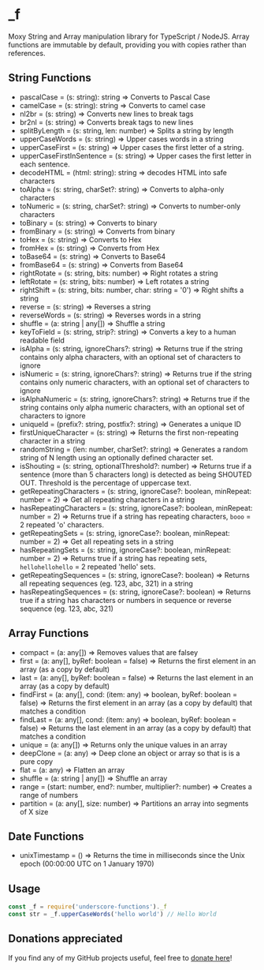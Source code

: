 # _f
Moxy String and Array manipulation library for TypeScript / NodeJS. Array functions are immutable by default, providing you with copies rather than references.

## String Functions
* pascalCase = (s: string): string => Converts to Pascal Case
* camelCase = (s: string): string => Converts to camel case
* nl2br = (s: string) => Converts new lines to break tags
* br2nl = (s: string) => Converts break tags to new lines
* splitByLength = (s: string, len: number) => Splits a string by length
* upperCaseWords = (s: string) => Upper cases words in a string
* upperCaseFirst = (s: string) => Upper cases the first letter of a string.
* upperCaseFirstInSentence = (s: string) => Upper cases the first letter in each sentence.
* decodeHTML = (html: string): string => decodes HTML into safe characters
* toAlpha = (s: string, charSet?: string) => Converts to alpha-only characters
* toNumeric = (s: string, charSet?: string) => Converts to number-only characters
* toBinary = (s: string) => Converts to binary
* fromBinary = (s: string) => Converts from binary
* toHex = (s: string) => Converts to Hex
* fromHex = (s: string) => Converts from Hex
* toBase64 = (s: string) => Converts to Base64
* fromBase64 = (s: string) => Converts from Base64
* rightRotate = (s: string, bits: number) => Right rotates a string
* leftRotate = (s: string, bits: number) => Left rotates a string
* rightShift = (s: string, bits: number, char: string = '0') => Right shifts a string
* reverse = (s: string) => Reverses a string
* reverseWords = (s: string) => Reverses words in a string
* shuffle = (a: string | any[]) => Shuffle a string
* keyToField = (s: string, strip?: string) => Converts a key to a human readable field
* isAlpha = (s: string, ignoreChars?: string) => Returns true if the string contains only alpha characters, with an optional set of characters to ignore
* isNumeric = (s: string, ignoreChars?: string) => Returns true if the string contains only numeric characters, with an optional set of characters to ignore
* isAlphaNumeric = (s: string, ignoreChars?: string) =>  Returns true if the string contains only alpha numeric characters, with an optional set of characters to ignore
* uniqueId = (prefix?: string, postfix?: string) => Generates a unique ID
* firstUniqueCharacter = (s: string) => Returns the first non-repeating character in a string
* randomString = (len: number, charSet?: string) => Generates a random string of N length using an optionally defined character set.
* isShouting = (s: string, optionalThreshold?: number) => Returns true if a sentence (more than 5 characters long) is detected as being SHOUTED OUT. Threshold is the percentage of uppercase text.
* getRepeatingCharacters = (s: string, ignoreCase?: boolean, minRepeat: number = 2) => Get all repeating characters in a string
* hasRepeatingCharacters = (s: string, ignoreCase?: boolean, minRepeat: number = 2) => Returns true if a string has repeating characters, `booo` = 2 repeated 'o' characters.
* getRepeatingSets = (s: string, ignoreCase?: boolean, minRepeat: number = 2) => Get all repeating sets in a string
* hasRepeatingSets = (s: string, ignoreCase?: boolean, minRepeat: number = 2) => Returns true if a string has repeating sets, `hellohellohello` = 2 repeated 'hello' sets.
* getRepeatingSequences = (s: string, ignoreCase?: boolean) => Returns all repeating sequences (eg. 123, abc, 321) in a string
* hasRepeatingSequences = (s: string, ignoreCase?: boolean) => Returns true if a string has characters or numbers in sequence or reverse sequence  (eg. 123, abc, 321)

## Array Functions
* compact = (a: any[]) => Removes values that are falsey
* first = (a: any[], byRef: boolean = false) => Returns the first element in an array (as a copy by default)
* last = (a: any[], byRef: boolean = false) => Returns the last element in an array (as a copy by default)
* findFirst = (a: any[], cond: (item: any) => boolean, byRef: boolean = false) => Returns the first element in an array (as a copy by default) that matches a condition
* findLast = (a: any[], cond: (item: any) => boolean, byRef: boolean = false) => Returns the last element in an array (as a copy by default) that matches a condition
* unique = (a: any[]) => Returns only the unique values in an array
* deepClone = (a: any) => Deep clone an object or array so that is is a pure copy
* flat = (a: any) => Flatten an array
* shuffle = (a: string | any[]) => Shuffle an array
* range = (start: number, end?: number, multiplier?: number) => Creates a range of numbers
* partition = (a: any[], size: number) => Partitions an array into segments of X size

## Date Functions
* unixTimestamp = () => Returns the time in milliseconds since the Unix epoch (00:00:00 UTC on 1 January 1970)

## Usage
```typescript
const _f = require('underscore-functions')._f
const str = _f.upperCaseWords('hello world') // Hello World
```

## Donations appreciated
If you find any of my GitHub projects useful, feel free to [donate here](https://www.paypal.com/cgi-bin/webscr?cmd=_s-xclick&hosted_button_id=EUDNKJR7GS3UQ&source=url)!
